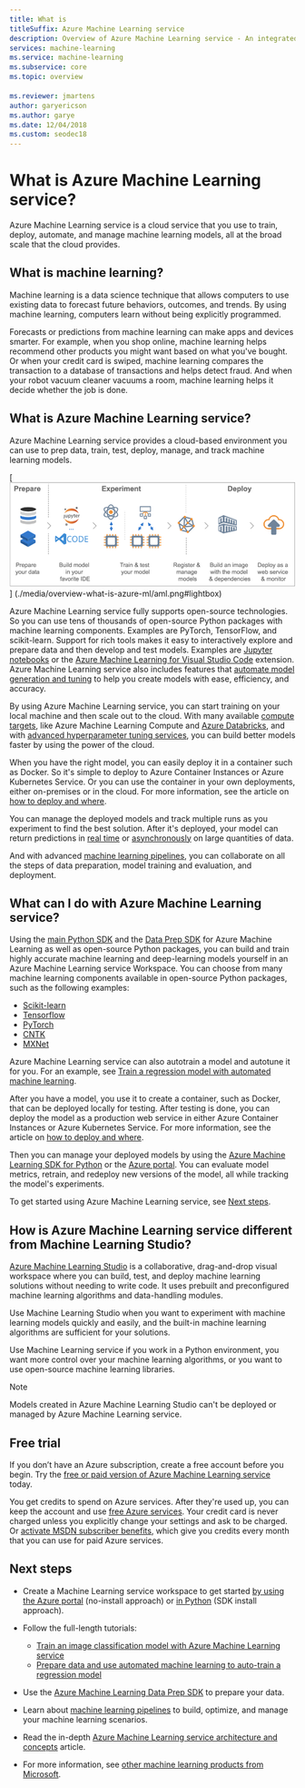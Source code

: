 ```yaml
---
title: What is 
titleSuffix: Azure Machine Learning service
description: Overview of Azure Machine Learning service - An integrated, end-to-end data science solution for professional data scientists to develop, experiment, and deploy advanced analytics applications at cloud scale.
services: machine-learning
ms.service: machine-learning
ms.subservice: core
ms.topic: overview

ms.reviewer: jmartens
author: garyericson
ms.author: garye
ms.date: 12/04/2018
ms.custom: seodec18
---
```


# What is Azure Machine Learning service?

Azure Machine Learning service is a cloud service that you use to train, deploy, automate, and manage machine learning models, all at the broad scale that the cloud provides.

## What is machine learning?

Machine learning is a data science technique that allows computers to use existing data to forecast future behaviors, outcomes, and trends. By using machine learning, computers learn without being explicitly programmed.

Forecasts or predictions from machine learning can make apps and devices smarter. For example, when you shop online, machine learning helps recommend other products you might want based on what you've bought. Or when your credit card is swiped, machine learning compares the transaction to a database of transactions and helps detect fraud. And when your robot vacuum cleaner vacuums a room, machine learning helps it decide whether the job is done.

## What is Azure Machine Learning service?

Azure Machine Learning service provides a cloud-based environment you can use to prep data, train, test, deploy, manage, and track machine learning models.

[ ![Azure Machine Learning service workflow](./media/overview-what-is-azure-ml/aml.png)]
(./media/overview-what-is-azure-ml/aml.png#lightbox)

Azure Machine Learning service fully supports open-source technologies. So you can use tens of thousands of open-source Python packages with machine learning components. Examples are PyTorch, TensorFlow, and scikit-learn.
Support for rich tools makes it easy to interactively explore and prepare data and then develop and test models. Examples are [Jupyter notebooks](http://jupyter.org) or the [Azure Machine Learning for Visual Studio Code](https://marketplace.visualstudio.com/items?itemName=ms-toolsai.vscode-ai#overview) extension.
Azure Machine Learning service also includes features that [automate model generation and tuning](tutorial-auto-train-models.md) to help you create models with ease, efficiency, and accuracy.

By using Azure Machine Learning service, you can start training on your local machine and then scale out to the cloud. With many available [compute targets](how-to-set-up-training-targets.md), like Azure Machine Learning Compute and [Azure Databricks](/azure/azure-databricks/what-is-azure-databricks), and with [advanced hyperparameter tuning services](how-to-tune-hyperparameters.md), you can build better models faster by using the power of the cloud.

When you have the right model, you can easily deploy it in a container such as Docker. So it's simple to deploy to Azure Container Instances or Azure Kubernetes Service. Or you can use the container in your own deployments, either on-premises or in the cloud. For more information, see the article on [how to deploy and where](how-to-deploy-and-where.md).

You can manage the deployed models and track multiple runs as you experiment to find the best solution.
After it's deployed, your model can return predictions in [real time](how-to-consume-web-service.md) or [asynchronously](how-to-run-batch-predictions.md) on large quantities of data.

And with advanced [machine learning pipelines](concept-ml-pipelines.md), you can collaborate on all the steps of data preparation, model training and evaluation, and deployment.

## What can I do with Azure Machine Learning service?

Using the <a href="https://aka.ms/aml-sdk" target="_blank">main Python SDK</a> and the <a href="https://aka.ms/data-prep-sdk" target="_blank">Data Prep SDK</a> for Azure Machine Learning as well as open-source Python packages, you can build and train highly accurate machine learning and deep-learning models yourself in an Azure Machine Learning service Workspace.
You can choose from many machine learning components available in open-source Python packages, such as the following examples:

- <a href="https://scikit-learn.org/stable/" target="_blank">Scikit-learn</a>
- <a href="https://www.tensorflow.org" target="_blank">Tensorflow</a>
- <a href="https://pytorch.org" target="_blank">PyTorch</a>
- <a href="https://www.microsoft.com/en-us/cognitive-toolkit/" target="_blank">CNTK</a>
- <a href="http://mxnet.io" target="_blank">MXNet</a>

Azure Machine Learning service can also autotrain a model and autotune it for you.
For an example, see [Train a regression model with automated machine learning](tutorial-auto-train-models.md).

After you have a model, you use it to create a container, such as Docker, that can be deployed locally for testing. After testing is done, you can deploy the model as a production web service in either Azure Container Instances or Azure Kubernetes Service. For more information, see the article on [how to deploy and where](how-to-deploy-and-where.md).

Then you can manage your deployed models by using the [Azure Machine Learning SDK for Python](https://aka.ms/aml-sdk) or the [Azure portal](https://portal.azure.com/).
You can evaluate model metrics, retrain, and redeploy new versions of the model, all while tracking the model's experiments.

To get started using Azure Machine Learning service, see [Next steps](#next-steps).

## How is Azure Machine Learning service different from Machine Learning Studio?

[Azure Machine Learning Studio](../studio) is a collaborative, drag-and-drop visual workspace where you can build, test, and deploy machine learning solutions without needing to write code. It uses prebuilt and preconfigured machine learning algorithms and data-handling modules.

Use Machine Learning Studio when you want to experiment with machine learning models quickly and easily, and the built-in machine learning algorithms are sufficient for your solutions.

Use Machine Learning service if you work in a Python environment, you want more control over your machine learning algorithms, or you want to use open-source machine learning libraries.

> [!NOTE]
> Models created in Azure Machine Learning Studio can't be deployed or managed by Azure Machine Learning service.

## Free trial

If you don’t have an Azure subscription, create a free account before you begin. Try the [free or paid version of Azure Machine Learning service](http://aka.ms/AMLFree) today.

You get credits to spend on Azure services. After they're used up, you can keep the account and use [free Azure services](https://azure.microsoft.com/free/). Your credit card is never charged unless you explicitly change your settings and ask to be charged. Or [activate MSDN subscriber benefits](https://azure.microsoft.com/pricing/member-offers/msdn-benefits-details/?WT.mc_id=A261C142F), which give you credits every month that you can use for paid Azure services.

## Next steps

- Create a Machine Learning service workspace to get started [by using the Azure portal](quickstart-get-started.md) (no-install approach) or [in Python](quickstart-create-workspace-with-python.md) (SDK install approach).

- Follow the full-length tutorials: 
  + [Train an image classification model with Azure Machine Learning service](tutorial-train-models-with-aml.md) 
  + [Prepare data and use automated machine learning to auto-train a regression model](tutorial-data-prep.md)
  
- Use the [Azure Machine Learning Data Prep SDK](https://aka.ms/data-prep-sdk) to prepare your data.

- Learn about [machine learning pipelines](/azure/machine-learning/service/concept-ml-pipelines) to build, optimize, and manage your machine learning scenarios.

- Read the in-depth [Azure Machine Learning service architecture and concepts](concept-azure-machine-learning-architecture.md) article.

- For more information, see [other machine learning products from Microsoft](./overview-more-machine-learning.md).

